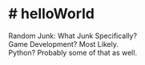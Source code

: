 <h1># helloWorld </h1>
Random Junk: What Junk Specifically? </br>
Game Development? Most Likely.</br>
Python? Probably some of that as well. 
